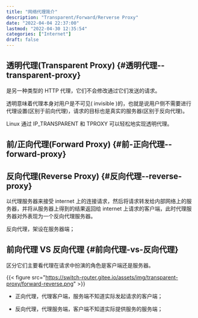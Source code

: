 ```yaml
---
title: "网络代理简介"
description: "Transparent/Forward/Rerverse Proxy"
date: "2022-04-04 22:37:00"
lastmod: "2022-04-30 12:35:54"
categories: ["Internet"]
draft: false
---
```


## 透明代理(Transparent Proxy) {#透明代理--transparent-proxy}

是另一种类型的 HTTP 代理，它们不会修改通过它们发送的请求。

透明意味着代理本身对用户是不可见( invisible )的，也就是说用户侧不需要进行代理设置(区别于前向代理)，请求的目标也是真实的服务器(区别于反向代理)。

Linux 通过 IP_TRANSPARENT 和 TPROXY 可以轻松地实现透明代理。


## 前/正向代理(Forward Proxy) {#前-正向代理--forward-proxy}


## 反向代理(Reverse Proxy) {#反向代理--reverse-proxy}

以代理服务器来接受 internet 上的连接请求，然后将请求转发给内部网络上的服务器，并将从服务器上得到的结果返回给 internet 上请求的客户端，此时代理服务器对外表现为一个反向代理服务器。

反向代理，架设在服务器端；


## 前向代理 VS 反向代理 {#前向代理-vs-反向代理}

区分它们主要看代理在请求中扮演的角色是客户端还是服务器。

{{< figure src="https://switch-router.gitee.io/assets/img/transparent-proxy/forward-reverse.png" >}}

-   正向代理，代理客户端，服务端不知道实际发起请求的客户端；

-   反向代理，代理服务端，客户端不知道实际提供服务的服务端；